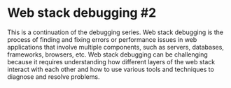 # Web stack debugging #2
This is a continuation of the debugging series. Web stack debugging is the process of finding and fixing errors or performance issues in web applications that involve multiple components, such as servers, databases, frameworks, browsers, etc. Web stack debugging can be challenging because it requires understanding how different layers of the web stack interact with each other and how to use various tools and techniques to diagnose and resolve problems.
